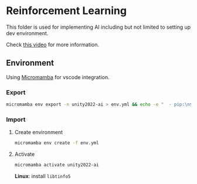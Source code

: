 # Reinforcement Learning
This folder is used for implementing AI including but not limited to setting up dev environment.

Check [this video](https://www.youtube.com/watch?v=zPFU30tbyKs) for more information.

## Environment
Using [Micromamba](https://mamba.readthedocs.io/en/latest/installation/micromamba-installation.html) for vscode integration.

### Export 
```bash
micromamba env export -n unity2022-ai > env.yml && echo -e "  - pip:\n$(micromamba run -n unity2022-ai pip freeze | sed 's/^/    - /')" >> env.yml
```

### Import 
1. Create environment
    ```bash
    micromamba env create -f env.yml
    ```

1. Activate
    ```bash
    micromamba activate unity2022-ai
    ```
    
    **Linux**: install `libtinfo5`
